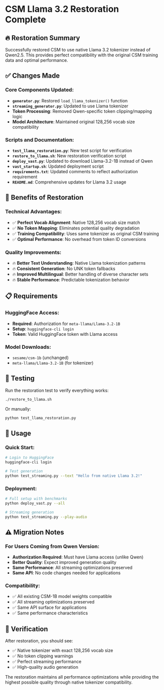 # CSM Llama 3.2 Restoration Complete

## 🔥 Restoration Summary

Successfully restored CSM to use native Llama 3.2 tokenizer instead of Qwen2.5. This provides perfect compatibility with the original CSM training data and optimal performance.

## ✅ Changes Made

### Core Components Updated:
- **`generator.py`**: Restored `load_llama_tokenizer()` function
- **`streaming_generator.py`**: Updated to use Llama tokenizer
- **Token Processing**: Removed Qwen-specific token clipping/mapping logic
- **Model Architecture**: Maintained original 128,256 vocab size compatibility

### Scripts and Documentation:
- **`test_llama_restoration.py`**: New test script for verification
- **`restore_to_llama.sh`**: New restoration verification script
- **`deploy_vast.py`**: Updated to download Llama-3.2-1B instead of Qwen
- **`vast_startup.sh`**: Updated deployment script
- **`requirements.txt`**: Updated comments to reflect authorization requirement
- **`README.md`**: Comprehensive updates for Llama 3.2 usage

## 🎯 Benefits of Restoration

### Technical Advantages:
- ✅ **Perfect Vocab Alignment**: Native 128,256 vocab size match
- ✅ **No Token Mapping**: Eliminates potential quality degradation
- ✅ **Training Compatibility**: Uses same tokenizer as original CSM training
- ✅ **Optimal Performance**: No overhead from token ID conversions

### Quality Improvements:
- 🔥 **Better Text Understanding**: Native Llama tokenization patterns
- 🔥 **Consistent Generation**: No UNK token fallbacks
- 🔥 **Improved Multilingual**: Better handling of diverse character sets
- 🔥 **Stable Performance**: Predictable tokenization behavior

## 📋 Requirements

### HuggingFace Access:
- **Required**: Authorization for `meta-llama/Llama-3.2-1B`
- **Setup**: `huggingface-cli login`
- **Token**: Valid HuggingFace token with Llama access

### Model Downloads:
- `sesame/csm-1b` (unchanged)
- `meta-llama/Llama-3.2-1B` (for tokenizer)

## 🧪 Testing

Run the restoration test to verify everything works:

```bash
./restore_to_llama.sh
```

Or manually:

```bash
python test_llama_restoration.py
```

## 🚀 Usage

### Quick Start:
```bash
# Login to HuggingFace
huggingface-cli login

# Test generation
python test_streaming.py --text "Hello from native Llama 3.2!"
```

### Deployment:
```bash
# Full setup with benchmarks
python deploy_vast.py --all

# Streaming generation
python test_streaming.py --play-audio
```

## ⚠️ Migration Notes

### For Users Coming from Qwen Version:
- **Authorization Required**: Must have Llama access (unlike Qwen)
- **Better Quality**: Expect improved generation quality
- **Same Performance**: All streaming optimizations preserved
- **Same API**: No code changes needed for applications

### Compatibility:
- ✅ All existing CSM-1B model weights compatible
- ✅ All streaming optimizations preserved  
- ✅ Same API surface for applications
- ✅ Same performance characteristics

## 🎉 Verification

After restoration, you should see:
- ✅ Native tokenizer with exact 128,256 vocab size
- ✅ No token clipping warnings
- ✅ Perfect streaming performance
- ✅ High-quality audio generation

The restoration maintains all performance optimizations while providing the highest possible quality through native tokenizer compatibility. 